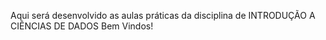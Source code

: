Aqui será desenvolvido as aulas práticas da disciplina de INTRODUÇÃO A CIÊNCIAS DE DADOS
Bem Vindos!

